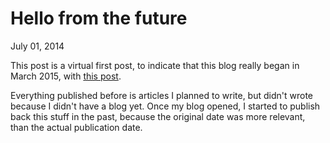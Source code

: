 Hello from the future
=====================
July 01, 2014

This post is a virtual first post, to indicate that this blog really
began in March 2015, with [this post](../../2015/03/coming-soon.html).

Everything published before is articles I planned to write, but didn't
wrote because I didn't have a blog yet. Once my blog opened, I started
to publish back this stuff in the past, because the original date was
more relevant, than the actual publication date.
